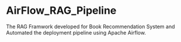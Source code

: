 # AirFlow_RAG_Pipeline
The RAG Framwork developed for Book Recommendation System and Automated the deployment pipeline using Apache Airflow.
